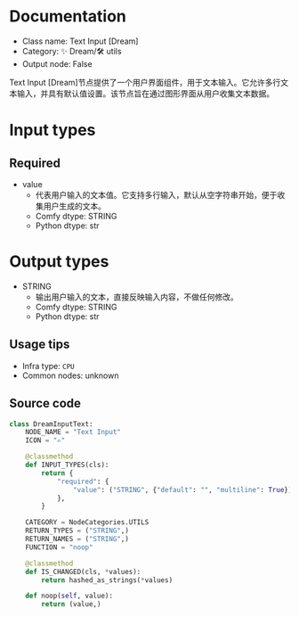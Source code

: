 
# Documentation
- Class name: Text Input [Dream]
- Category: ✨ Dream/🛠 utils
- Output node: False

Text Input [Dream]节点提供了一个用户界面组件，用于文本输入。它允许多行文本输入，并具有默认值设置。该节点旨在通过图形界面从用户收集文本数据。

# Input types
## Required
- value
    - 代表用户输入的文本值。它支持多行输入，默认从空字符串开始，便于收集用户生成的文本。
    - Comfy dtype: STRING
    - Python dtype: str

# Output types
- STRING
    - 输出用户输入的文本，直接反映输入内容，不做任何修改。
    - Comfy dtype: STRING
    - Python dtype: str


## Usage tips
- Infra type: `CPU`
- Common nodes: unknown


## Source code
```python
class DreamInputText:
    NODE_NAME = "Text Input"
    ICON = "✍"

    @classmethod
    def INPUT_TYPES(cls):
        return {
            "required": {
                "value": ("STRING", {"default": "", "multiline": True}),
            },
        }

    CATEGORY = NodeCategories.UTILS
    RETURN_TYPES = ("STRING",)
    RETURN_NAMES = ("STRING",)
    FUNCTION = "noop"

    @classmethod
    def IS_CHANGED(cls, *values):
        return hashed_as_strings(*values)

    def noop(self, value):
        return (value,)

```
